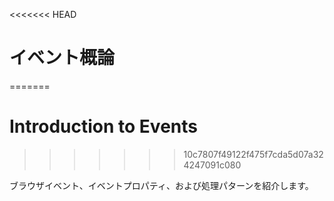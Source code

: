 <<<<<<< HEAD
# イベント概論
=======
# Introduction to Events
>>>>>>> 10c7807f49122f475f7cda5d07a324247091c080

ブラウザイベント、イベントプロパティ、および処理パターンを紹介します。
